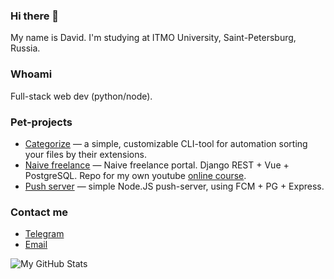 ### Hi there 👋

My name is David. I'm studying at ITMO University, Saint-Petersburg, Russia.

### Whoami

Full-stack web dev (python/node).

### Pet-projects

- [Categorize](https://github.com/kantegory/categorize) — a simple, customizable CLI-tool for automation sorting your files by their extensions.
- [Naive freelance](https://github.com/kantegory/naive-freelance) — Naive freelance portal. Django REST + Vue + PostgreSQL. Repo for my own youtube [online course](https://www.youtube.com/watch?v=CqA9e3VNTW4&list=PLAhg4XYCffEk-Sa5xxvpcpWpQFlckLIMy).
- [Push server](https://github.com/kantegory/push-server) — simple Node.JS push-server, using FCM + PG + Express.

### Contact me

- [Telegram](https://t.me/kantegory)
- [Email](mailto:davidobryakov@gmail.com)

![My GitHub Stats](https://github-readme-stats.vercel.app/api?username=kantegory&show_icons=true)

<!--
**kantegory/kantegory** is a ✨ _special_ ✨ repository because its `README.md` (this file) appears on your GitHub profile.

Here are some ideas to get you started:

- 🔭 I’m currently working on ...
- 🌱 I’m currently learning ...
- 👯 I’m looking to collaborate on ...
- 🤔 I’m looking for help with ...
- 💬 Ask me about ...
- 📫 How to reach me: ...
- 😄 Pronouns: ...
- ⚡ Fun fact: ...
-->
